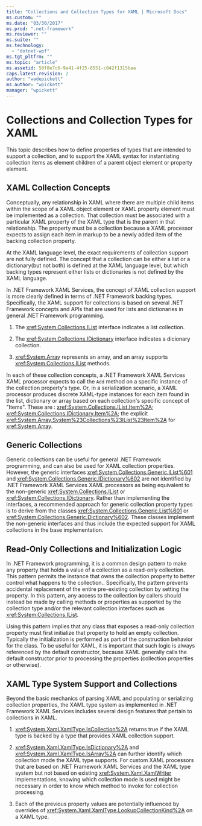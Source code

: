 ```yaml
---
title: "Collections and Collection Types for XAML | Microsoft Docs"
ms.custom: ""
ms.date: "03/30/2017"
ms.prod: ".net-framework"
ms.reviewer: ""
ms.suite: ""
ms.technology: 
  - "dotnet-wpf"
ms.tgt_pltfrm: ""
ms.topic: "article"
ms.assetid: 58f8e7c6-9a41-4f25-8551-c042f1315baa
caps.latest.revision: 2
author: "wadepickett"
ms.author: "wpickett"
manager: "wpickett"
---
```

# Collections and Collection Types for XAML
This topic describes how to define properties of types that are intended to support a collection, and to support the XAML syntax for instantiating collection items as element children of a parent object element or property element.  
  
## XAML Collection Concepts  
 Conceptually, any relationship in XAML where there are multiple child items within the scope of a XAML object element or XAML property element must be implemented as a collection. That collection must be associated with a particular XAML property of the XAML type that is the parent in that relationship. The property must be a collection because a XAML processor expects to assign each item in markup to be a newly added item of the backing collection property.  
  
 At the XAML language level, the exact requirements of collection support are not fully defined. The concept that a collection can be either a list or a dictionary(but not both) is defined at the XAML language level, but which backing types represent either lists or dictionaries is not defined by the XAML language.  
  
 In .NET Framework XAML Services, the concept of XAML collection support is more clearly defined in terms of .NET Framework backing types. Specifically, the XAML support for collections is based on several .NET Framework concepts and APIs that are used for lists and dictionaries in general .NET Framework programming.  
  
1.  The <xref:System.Collections.IList> interface indicates a list collection.  
  
2.  The <xref:System.Collections.IDictionary> interface indicates a dicionary collection.  
  
3.  <xref:System.Array> represents an array, and an array supports <xref:System.Collections.IList> methods.  
  
 In each of these collection concepts, a .NET Framework XAML Services XAML processor expects to call the `Add` method on a specific instance of the collection property's type. Or, in a serialization scenario, a XAML processor produces discrete XAML-type instances for each item found in the list, dictionary or array based on each collection's specific concept of "Items". These are : <xref:System.Collections.IList.Item%2A>; <xref:System.Collections.IDictionary.Item%2A>; the explicit <xref:System.Array.System%23Collections%23IList%23Item%2A> for <xref:System.Array>.  
  
## Generic Collections  
 Generic collections can be useful for general .NET Framework programming, and can also be used for XAML collection properties. However, the generic interfaces <xref:System.Collections.Generic.IList%601> and <xref:System.Collections.Generic.IDictionary%602> are not identified by .NET Framework XAML Services XAML processors as being equivalent to the non-generic <xref:System.Collections.IList> or <xref:System.Collections.IDictionary>. Rather than implementing the interfaces, a recommended approach for generic collection property types is to derive from the classes <xref:System.Collections.Generic.List%601> or <xref:System.Collections.Generic.Dictionary%602>. These classes implement the non-generic interfaces and thus include the expected support for XAML collections in the base implementation.  
  
## Read-Only Collections and Initialization Logic  
 In .NET Framework programming, it is a common design pattern to make any property that holds a value of a collection as a read-only collection. This pattern permits the instance that owns the collection property to better control what happens to the collection.. Specifically, the pattern prevents accidental replacement of the entire pre-existing collection by setting the property. In this pattern, any access to the collection by callers should instead be made by calling methods or properties as supported by the collection type and/or the relevant collection interfaces such as <xref:System.Collections.IList>.  
  
 Using this pattern implies that any class that exposes a read-only collection property must first initialize that property to hold an empty collection. Typically the initialization is performed as part of the construction behavior for the class. To be useful for XAML, it is important that such logic is always referenced by the default constructor, because XAML generally calls the default constructor prior to processing the properties (collection properties or otherwise).  
  
## XAML Type System Support and Collections  
 Beyond the basic mechanics of parsing XAML and populating or serializing collection properties, the XAML type system as implemented in .NET Framework XAML Services includes several design features that pertain to collections in XAML.  
  
1.  <xref:System.Xaml.XamlType.IsCollection%2A> returns true if the XAML type is backed by a type that provides XAML collection support.  
  
2.  <xref:System.Xaml.XamlType.IsDictionary%2A> and <xref:System.Xaml.XamlType.IsArray%2A> can further identify which collection mode the XAML type supports. For custom XAML processors that are based on .NET Framework XAML Services and the XAML type system but not based on existing <xref:System.Xaml.XamlWriter> implementations, knowing which collection mode is used might be necessary in order to know which method to invoke for collection processing.  
  
3.  Each of the previous property values are potentially influenced by overrides of <xref:System.Xaml.XamlType.LookupCollectionKind%2A> on a XAML type.